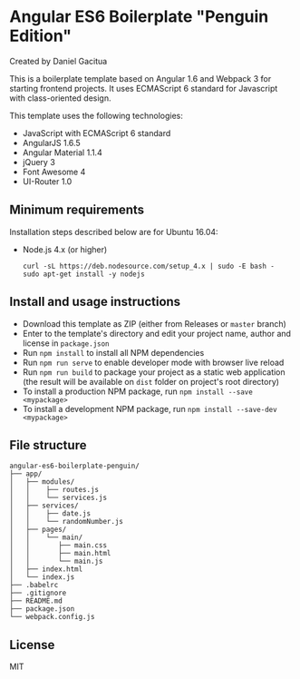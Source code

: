 # Angular ES6 Boilerplate "Penguin Edition"

Created by Daniel Gacitua

This is a boilerplate template based on Angular 1.6 and Webpack 3 for starting frontend projects. It uses ECMAScript 6 standard for Javascript with class-oriented design.

This template uses the following technologies:
- JavaScript with ECMAScript 6 standard
- AngularJS 1.6.5
- Angular Material 1.1.4
- jQuery 3
- Font Awesome 4
- UI-Router 1.0

## Minimum requirements

Installation steps described below are for Ubuntu 16.04:

- Node.js 4.x (or higher)

    ```
    curl -sL https://deb.nodesource.com/setup_4.x | sudo -E bash -
    sudo apt-get install -y nodejs
    ```

## Install and usage instructions

- Download this template as ZIP (either from Releases or `master` branch)
- Enter to the template's directory and edit your project name, author and license in `package.json`
- Run `npm install` to install all NPM dependencies
- Run `npm run serve` to enable developer mode with browser live reload 
- Run `npm run build` to package your project as a static web application (the result will be available on `dist` folder on project's root directory)
- To install a production NPM package, run `npm install --save <mypackage>`
- To install a development NPM package, run `npm install --save-dev <mypackage>`

## File structure
```
angular-es6-boilerplate-penguin/
├── app/
│   ├── modules/
│   │    ├── routes.js
│   │    └── services.js
│   ├── services/
│   │    ├── date.js
│   │    └── randomNumber.js
│   ├── pages/
│   │    └── main/
│   │       ├── main.css
│   │       ├── main.html
│   │       └── main.js
│   ├── index.html
│   └── index.js
├── .babelrc
├── .gitignore
├── README.md
├── package.json
└── webpack.config.js
```

## License

MIT